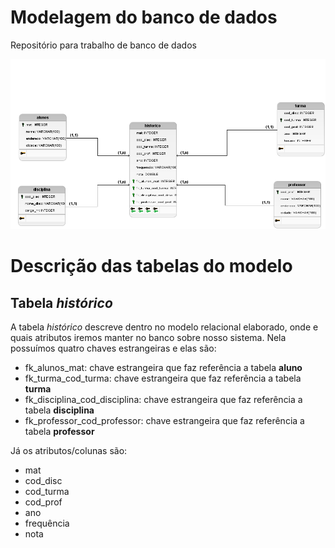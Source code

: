 # Modelagem do banco de dados 
Repositório para trabalho de banco de dados

<div align = "center">
<img src= "maneleclara.logico1.png">
</div>

# Descrição das tabelas do modelo

<h2>Tabela <i>histórico</i></h2>
A tabela <i>histórico</i> descreve dentro no modelo relacional elaborado, onde e quais atributos iremos manter no banco
sobre nosso sistema.
Nela possuímos quatro chaves estrangeiras e elas são:
<ul>
 <li>fk_alunos_mat: chave estrangeira que faz referência a tabela <b>aluno</b></li>
 <li>fk_turma_cod_turma: chave estrangeira que faz referência a tabela <b>turma</b></li>
 <li>fk_disciplina_cod_disciplina: chave estrangeira que faz referência a tabela <b>disciplina</b></li>
 <li>fk_professor_cod_professor: chave estrangeira que faz referência a tabela <b>professor</b></li>
</ul>
Já os atributos/colunas são:
<ul>
<li>mat</li>
<li>cod_disc</li>
<li>cod_turma</li>
<li>cod_prof</li>
<li>ano</li>
<li>frequência</li>
<li>nota</li>

</ul>

